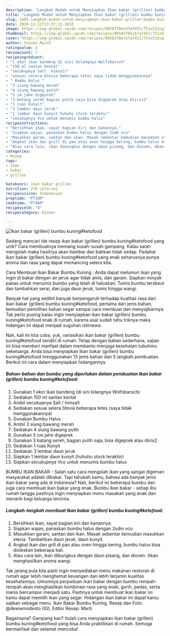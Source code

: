 ```yaml
---
description: "Langkah Mudah untuk Menyiapkan Ikan bakar (grillen) bumbu kuning#ketofood yang Sempurna"
title: "Langkah Mudah untuk Menyiapkan Ikan bakar (grillen) bumbu kuning#ketofood yang Sempurna"
slug: 1495-langkah-mudah-untuk-menyiapkan-ikan-bakar-grillen-bumbu-kuningketofood-yang-sempurna
date: 2020-12-11T13:37:22.283Z
image: https://img-global.cpcdn.com/recipes/0058378ecb7af451/751x532cq70/ikan-bakar-grillen-bumbu-kuningketofood-foto-resep-utama.jpg
thumbnail: https://img-global.cpcdn.com/recipes/0058378ecb7af451/751x532cq70/ikan-bakar-grillen-bumbu-kuningketofood-foto-resep-utama.jpg
cover: https://img-global.cpcdn.com/recipes/0058378ecb7af451/751x532cq70/ikan-bakar-grillen-bumbu-kuningketofood-foto-resep-utama.jpg
author: Steven Marsh
ratingvalue: 4
reviewcount: 7
recipeingredient:
- "1 ekor ikan bandeng di sini bilangnya Wolfsbarsch"
- "150 ml santan kental"
- "secukupnya Salt  himsalt"
- "sesuai selera Stevia beberapa tetes saya tidak menggunakannya"
- " Bumbu Halus "
- "3 siung bawang merah"
- "4 siung bawang putih"
- "5 cm jahe digeprek"
- "3 batang sereh bagian putih saja bisa digeprek atau diiris2"
- "1 ruas Kunyit"
- "3 lembar daun jeruk"
- "1 lembar daun kunyit huhuhu stock terakhir"
- "secukupnya Vco untuk menumis bumbu halus"
recipeinstructions:
- "Bersihkan ikan, sayat bagian kiri dan kanannya."
- "Siapkan wajan, panaskan bumbu halus dengan 2sdm vco"
- "Masukkan garam, santan dan ikan. Masak sebentar kemudian masukkan stevia. Tambahkan daun jeruk, daun kunyit."
- "Angkat ikan dan grill di pan atau oven hingga kering, bumbu halus bisa dioleskan beberapa kali."
- "Atau cara lain, ikan dibungkus dengan daun pisang, dan dioven. Akan menghasilkan aroma wangi."
categories:
- Resep
tags:
- ikan
- bakar
- grillen

katakunci: ikan bakar grillen 
nutrition: 278 calories
recipecuisine: Indonesian
preptime: "PT18M"
cooktime: "PT46M"
recipeyield: "4"
recipecategory: Dinner

---
```



![Ikan bakar (grillen) bumbu kuning#ketofood](https://img-global.cpcdn.com/recipes/0058378ecb7af451/751x532cq70/ikan-bakar-grillen-bumbu-kuningketofood-foto-resep-utama.jpg)

Sedang mencari ide resep ikan bakar (grillen) bumbu kuning#ketofood yang unik? Cara membuatnya memang susah-susah gampang. Kalau salah mengolah maka hasilnya akan hambar dan bahkan tidak sedap. Padahal ikan bakar (grillen) bumbu kuning#ketofood yang enak seharusnya punya aroma dan rasa yang dapat memancing selera kita.

Cara Membuat Ikan Bakar Bumbu Kuning : Anda dapat melumuri ikan yang ingin di bakar dengan air jeruk agar tidak amis, dan garam. Siapkan minyak panas untuk menumis bumbu yang telah di haluskan. Tumis bumbu tersbeut dan tambahkan serai, dan juga daun jeruk, tumis hingga wangi.

Banyak hal yang sedikit banyak berpengaruh terhadap kualitas rasa dari ikan bakar (grillen) bumbu kuning#ketofood, pertama dari jenis bahan, kemudian pemilihan bahan segar sampai cara membuat dan menyajikannya. Tak perlu pusing kalau ingin menyiapkan ikan bakar (grillen) bumbu kuning#ketofood enak di rumah, karena asal sudah tahu triknya maka hidangan ini dapat menjadi suguhan istimewa.


Nah, kali ini kita coba, yuk, variasikan ikan bakar (grillen) bumbu kuning#ketofood sendiri di rumah. Tetap dengan bahan sederhana, sajian ini bisa memberi manfaat dalam membantu menjaga kesehatan tubuhmu sekeluarga. Anda bisa menyiapkan Ikan bakar (grillen) bumbu kuning#ketofood menggunakan 13 jenis bahan dan 5 langkah pembuatan. Berikut ini cara dalam menyiapkan hidangannya.

<!--inarticleads1-->

##### Bahan-bahan dan bumbu yang diperlukan dalam pembuatan Ikan bakar (grillen) bumbu kuning#ketofood:

1. Gunakan 1 ekor ikan bandeng (di sini bilangnya Wolfsbarsch)
1. Sediakan 150 ml santan kental
1. Ambil secukupnya Salt / himsalt
1. Sediakan sesuai selera Stevia beberapa tetes (saya tidak menggunakannya)
1. Gunakan  Bumbu Halus :
1. Ambil 3 siung bawang merah
1. Sediakan 4 siung bawang putih
1. Gunakan 5 cm jahe digeprek
1. Gunakan 3 batang sereh, bagian putih saja, bisa digeprek atau diiris2
1. Sediakan 1 ruas Kunyit
1. Sediakan 3 lembar daun jeruk
1. Siapkan 1 lembar daun kunyit (huhuhu stock terakhir)
1. Siapkan secukupnya Vco untuk menumis bumbu halus


BUMBU IKAN BAKAR - Salah satu cara mengolah ikan yang sangat digemari masyarakat adalah dibakar. Tapi tahukah kamu, bahwa ada banyak jenis ikan bakar yang ada di Indonesia? Nah, berikut ini beberapa bumbu dan juga cara membuat ikan bakar yang enak. Bumbu ikan bakar - setiap ibu rumah tangga pastinya ingin menyiapkan menu masakan yang enak dan menarik bagi keluarga tercinta. 

<!--inarticleads2-->

##### Langkah-langkah membuat Ikan bakar (grillen) bumbu kuning#ketofood:

1. Bersihkan ikan, sayat bagian kiri dan kanannya.
1. Siapkan wajan, panaskan bumbu halus dengan 2sdm vco
1. Masukkan garam, santan dan ikan. Masak sebentar kemudian masukkan stevia. Tambahkan daun jeruk, daun kunyit.
1. Angkat ikan dan grill di pan atau oven hingga kering, bumbu halus bisa dioleskan beberapa kali.
1. Atau cara lain, ikan dibungkus dengan daun pisang, dan dioven. Akan menghasilkan aroma wangi.


Tak jarang pula kita pasti ingin menyediakan menu makanan restoran di rumah agar lebih menghemat keuangan dan lebih terjamin kualitas kesehatannya. Umumnya perpaduan ikan bakar dengan bumbu rempah-rempah akan menghasilkan kombinasi rasa yang enak, gurih, pedas, serta manis bercampur menjadi satu. Pastinya untuk membuat ikan bakar ini kamu dapat memilih ikan yang segar. Hidangan ikan bakar ini dapat kamu sajikan sebagai menu. Ikan Bakar Bumbu Kuning, Resep dan Foto: @dewiemodesto (IG), Editor Resep: Marti. 

Bagaimana? Gampang kan? Itulah cara menyiapkan ikan bakar (grillen) bumbu kuning#ketofood yang bisa Anda praktikkan di rumah. Semoga bermanfaat dan selamat mencoba!
